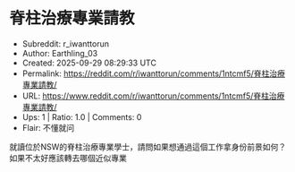# 脊柱治療專業請教

- Subreddit: r_iwanttorun
- Author: Earthling_03
- Created: 2025-09-29 08:29:33 UTC
- Permalink: https://reddit.com/r/iwanttorun/comments/1ntcmf5/脊柱治療專業請教/
- URL: https://www.reddit.com/r/iwanttorun/comments/1ntcmf5/脊柱治療專業請教/
- Ups: 1 | Ratio: 1.0 | Comments: 0
- Flair: 不懂就问


就讀位於NSW的脊柱治療專業學士，請問如果想通過這個工作拿身份前景如何？如果不太好應該轉去哪個近似專業

